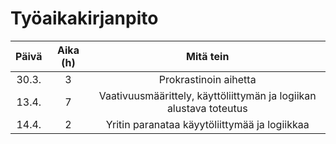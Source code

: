 # Työaikakirjanpito

| Päivä  | Aika (h) | Mitä tein             |
| :----: | :------: | :--------------------:| 
| 30.3.  | 3        | Prokrastinoin aihetta |
| 13.4.  | 7        | Vaativuusmäärittely, käyttöliittymän ja logiikan alustava toteutus |
| 14.4.  | 2        | Yritin paranataa käyytöliittymää ja logiikkaa|

